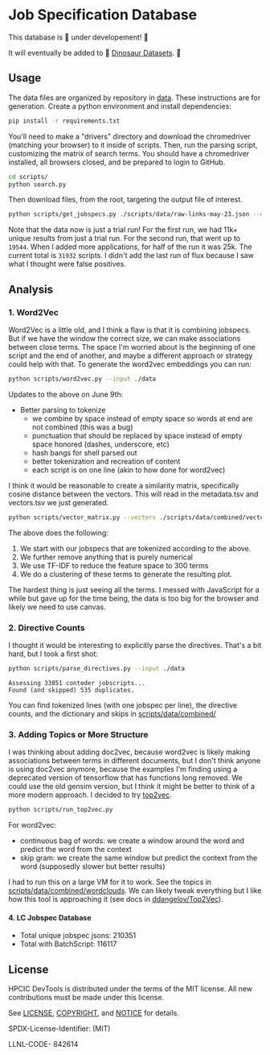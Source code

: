 # Job Specification Database

This database is 🚧️ under developement! 🚧️

It will eventually be added to 🥑️ [Dinosaur Datasets](https://vsoch.github.io/datasets/). 🥑️

## Usage

The data files are organized by repository in [data](data). These instructions are for generation. Create a python environment and install dependencies:

```bash
pip install -r requirements.txt
```

You'll need to make a "drivers" directory and download the chromedriver (matching your browser) to it inside of scripts. Then, run the parsing script, customizing the matrix of search terms. You should have a chromedriver installed, all browsers closed, and be prepared to login to GitHub.

```bash
cd scripts/
python search.py
```

Then download files, from the root, targeting the output file of interest.

```bash
python scripts/get_jobspecs.py ./scripts/data/raw-links-may-23.json --outdir ./data
```

Note that the data now is just a trial run! For the first run, we had 11k+ unique results from just a trial run.
For the second run, that went up to `19544`. When I added more applications, for half of the run it was 25k.
The current total is `31932` scripts. I didn't add the last run of flux because I saw what I thought were false positives.

## Analysis

### 1. Word2Vec

Word2Vec is a little old, and I think a flaw is that it is combining jobspecs. But if we have the window the correct size, we can make associations between close terms.
The space I'm worried about is the beginning of one script and the end of another, and maybe a different approach or strategy could help with that.
To generate the word2vec embeddings you can run:

```bash
python scripts/word2vec.py --input ./data
```

Updates to the above on June 9th:

- Better parsing to tokenize 
  - we combine by space instead of empty space so words at end are not combined (this was a bug)
  - punctuation that should be replaced by space instead of empty space honored (dashes, underscore, etc)
  - hash bangs for shell parsed out
  - better tokenization and recreation of content
  - each script is on one line (akin to how done for word2vec)

I think it would be reasonable to create a similarity matrix, specifically cosine distance between the vectors.
This will read in the metadata.tsv and vectors.tsv we just generated.

```bash
python scripts/vector_matrix.py --vectors ./scripts/data/combined/vectors.tsv --metadata ./scripts/data/combined/metadata.tsv
```

The above does the following:

1. We start with our jobspecs that are tokenized according to the above.
2. We further remove anything that is purely numerical
3. We use TF-IDF to reduce the feature space to 300 terms
4. We do a clustering of these terms to generate the resulting plot.

The hardest thing is just seeing all the terms. I messed with JavaScript for a while but gave up for the time being, the data is too big for the browser
and likely we need to use canvas.

### 2. Directive Counts

I thought it would be interesting to explicitly parse the directives. That's a bit hard, but I took a first shot:

```bash
python scripts/parse_directives.py --input ./data
```
```console
Assessing 33851 conteder jobscripts...
Found (and skipped) 535 duplicates.
```

You can find tokenized lines (with one jobspec per line), the directive counts, and the dictionary and skips in [scripts/data/combined/](scripts/data/combined/)

### 3. Adding Topics or More Structure

I was thinking about adding doc2vec, because word2vec is likely making associations between terms in different documents,
but I don't think anyone is using doc2vec anymore, because the examples I'm finding using a deprecated version of tensorflow that
has functions long removed. We could use the old gensim version, but I think it might be better to think of a more modern approach.
I decided to try [top2vec](https://github.com/ddangelov/Top2Vec).

```bash
python scripts/run_top2vec.py
```

For word2vec:

 - continuous bag of words: we create a window around the word and predict the word from the context
 - skip gram: we create the same window but predict the context from the word (supposedly slower but better results)

I had to run this on a large VM for it to work. See the topics in [scripts/data/combined/wordclouds](scripts/data/combined/wordclouds). We can likely tweak everything but I like how this tool is approaching it (see docs in [ddangelov/Top2Vec](https://github.com/ddangelov/Top2Vec)).


#### 4. LC Jobspec Database

- Total unique jobspec jsons: 210351
- Total with BatchScript: 116117

## License

HPCIC DevTools is distributed under the terms of the MIT license.
All new contributions must be made under this license.

See [LICENSE](https://github.com/converged-computing/cloud-select/blob/main/LICENSE),
[COPYRIGHT](https://github.com/converged-computing/cloud-select/blob/main/COPYRIGHT), and
[NOTICE](https://github.com/converged-computing/cloud-select/blob/main/NOTICE) for details.

SPDX-License-Identifier: (MIT)

LLNL-CODE- 842614

